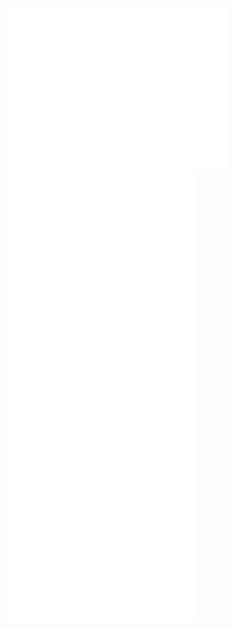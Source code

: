 <img align="center" src="/github-metrics.svg" alt="Metrics">
<img align="center" src="/metrics.plugin.svg" alt="Metrics">
